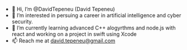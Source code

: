 - 👋 Hi, I’m @DavidTepeneu (David Tepeneu)
- 👀 I’m interested in persuing a career in artificial intelligence and cyber security.
- 🌱 I’m currently learning advanced C++ alogyrthms and node.js with react and working on a project in swift using Xcode
- 📫 Reach me at david.tepeneu@gmail.com

<!---
DuhveedTeps/DuhveedTeps is a ✨ special ✨ repository because its `README.md` (this file) appears on your GitHub profile.
You can click the Preview link to take a look at your changes.
--->
